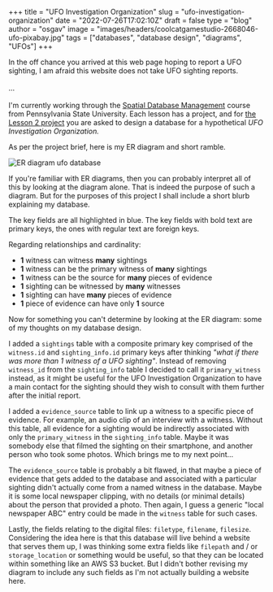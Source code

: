 
+++
title = "UFO Investigation Organization"
slug = "ufo-investigation-organization"
date = "2022-07-26T17:02:10Z"
draft = false
type = "blog"
author = "osgav"
image = "images/headers/coolcatgamestudio-2668046-ufo-pixabay.jpg"
tags = ["databases", "database design", "diagrams", "UFOs"]
+++

In the off chance you arrived at this web page hoping to report a UFO sighting, I am afraid this website does not take UFO sighting reports.
<br><br>
...
<br><br>
I'm currently working through the [Spatial Database Management](https://roam.libraries.psu.edu/node/1357) course from Pennsylvania State University. Each lesson has a project, and for [the Lesson 2 project](https://www.e-education.psu.edu/spatialdb/l2_p10.html) you are asked to design a database for a hypothetical *UFO Investigation Organization.*

<!--more-->

As per the project brief, here is my ER diagram and short ramble.

![ER diagram ufo database](/images/posts/ufo-investigation-organization/er-diagram-ufo-database.png "ER diagram ufo database")

If you're familiar with ER diagrams, then you can probably interpret all of this by looking at the diagram alone. That is indeed the purpose of such a diagram. But for the purposes of this project I shall include a short blurb explaining my database. 

The key fields are all highlighted in blue. The key fields with bold text are primary keys, the ones with regular text are foreign keys.

Regarding relationships and cardinality:

- **1** witness can witness **many** sightings
- **1** witness can be the primary witness of **many** sightings
- **1** witness can be the source for **many** pieces of evidence
- **1** sighting can be witnessed by **many** witnesses
- **1** sighting can have **many** pieces of evidence
- **1** piece of evidence can have only **1** source

Now for something you can't determine by looking at the ER diagram: some of my thoughts on my database design.

I added a `sightings` table with a composite primary key comprised of the `witness.id` and `sighting_info.id` primary keys after thinking *"what if there was more than 1 witness of a UFO sighting"*. Instead of removing `witness_id` from the `sighting_info` table I decided to call it `primary_witness` instead, as it might be useful for the UFO Investigation Organization to have a main contact for the sighting should they wish to consult with them further after the initial report.

I added a `evidence_source` table to link up a witness to a specific piece of evidence. For example, an audio clip of an interview with a witness. Without this table, all evidence for a sighting would be indirectly associated with only the `primary_witness` in the `sighting_info` table. Maybe it was somebody else that filmed the sighting on their smartphone, and another person who took some photos. Which brings me to my next point...

The `evidence_source` table is probably a bit flawed, in that maybe a piece of evidence that gets added to the database and associated with a particular sighting didn't actually come from a named witness in the database. Maybe it is some local newspaper clipping, with no details (or minimal details) about the person that provided a photo. Then again, I guess a generic "local newspaper ABC" entry could be made in the `witness` table for such cases.

Lastly, the fields relating to the digital files: `filetype`, `filename`, `filesize`. Considering the idea here is that this database will live behind a website that serves them up, I was thinking some extra fields like `filepath` and / or `storage_location` or something would be useful, so that they can be located within something like an AWS S3 bucket. But I didn't bother revising my diagram to include any such fields as I'm not actually building a website here.
